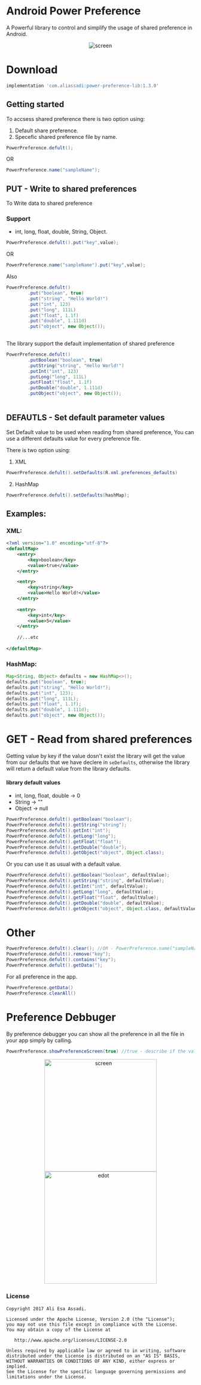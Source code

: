 
# Android Power Preference

A Powerful library to control and simplify the usage of shared preference in Android.

<p align="center">
  <img src="https://i.imgur.com/hjMxQo1.png" title="screen">
</p>

# Download

```gradle
implementation 'com.aliassadi:power-preference-lib:1.3.0'
```

## Getting started

To accsess shared preference there is two option using:

1. Default share preference.
2. Specefic shared preference file by name.

```java
PowerPreference.defult();
```
OR
```java
PowerPreference.name("sampleName");
```



## PUT - Write to shared preferences

To Write data to shared preference 

### Support 
* int, long, float, double, String, Object.


```java
PowerPreference.defult().put("key",value);
```
OR
```java
PowerPreference.name("sampleName").put("key",value);
```

Also 

```java
PowerPreference.defult()
        .put("boolean", true)
        .put("string", "Hello World!")
        .put("int", 123)
        .put("long", 111L)
        .put("float", 1.1f)
        .put("double", 1.111d)
        .put("object", new Object());
              
```

The library support the default implementation of shared preference
```java
PowerPreference.defult()
        .putBoolean("boolean", true)
        .putString("string", "Hello World!")
        .putInt("int", 123)
        .putLong("long", 111L)
        .putFloat("float", 1.1f)
        .putDouble("double", 1.111d)
        .putObject("object", new Object());
              
```

## DEFAUTLS - Set  default parameter values

Set Default value to be used when reading from shared preference,
You can use a different defaults value for every preference file.

There is two option using:
1. XML

```java
PowerPreference.defult().setDefaults(R.xml.preferences_defaults)
```

2. HashMap
```java
PowerPreference.defult().setDefaults(hashMap);
```

## Examples:

### XML:

```xml
<?xml version="1.0" encoding="utf-8"?>
<defaultMap>
    <entry>
        <key>boolean</key>
        <value>true</value>
    </entry>

    <entry>
        <key>string</key>
        <value>Hello World!</value>
    </entry>
    
    <entry>
        <key>int</key>
        <value>5</value>
    </entry>
    
    //...etc
    
</defaultMap>
```

### HashMap:

```java
Map<String, Object> defaults = new HashMap<>();
defaults.put("boolean", true);
defaults.put("string", "Hello World!");
defaults.put("int", 123);
defaults.put("long", 111L);
defaults.put("float", 1.1f);
defaults.put("double", 1.111d);
defaults.put("object", new Object());
```

# GET - Read from shared preferences

Getting value by key if the value dosn't exist the library will get the value from our defaults that we have declere in `seDefaults`,
otherwise the library will return a default value from the library defaults.

#### library default values
* int, long, float, double -> 0
* String -> ""
* Object -> null

```java
PowerPreference.defult().getBoolean("boolean");
PowerPreference.defult().getString("string");
PowerPreference.defult().getInt("int");
PowerPreference.defult().getLong("long");
PowerPreference.defult().getFloat("float");
PowerPreference.defult().getDouble("double");
PowerPreference.defult().getObject("object", Object.class);
```

Or you can use it as usual with a default value.
```java
PowerPreference.defult().getBoolean("boolean", defaultValue);
PowerPreference.defult().getString("string", defaultValue);
PowerPreference.defult().getInt("int", defaultValue);
PowerPreference.defult().getLong("long", defaultValue);
PowerPreference.defult().getFloat("float", defaultValue);
PowerPreference.defult().getDouble("double", defaultValue);
PowerPreference.defult().getObject("object", Object.class, defaultValue);
```

# Other

```java
PowerPreference.defult().clear(); //OR - PowerPreference.name("sampleName").clear();
PowerPreference.defult().remove("key");
PowerPreference.defult().contains("key");
PowerPreference.defult().getData(");
```

For all preference in the app.
```java
PowerPreference.getData()
PowerPreference.clearAll()
```


# Preference Debbuger 

By preference debugger you can show all the preference in all the file in your app simply by calling.

```java
PowerPreference.showPreferenceScreen(true) //true - describe if the value is editable
```

<p align="center">
  <img src="https://i.imgur.com/OGUmLzW.png" width="300" title="screen">
  <img src="https://i.imgur.com/FEVCtrK.png" width="300" title="edot">
</p>


### License
```
Copyright 2017 Ali Esa Assadi.

Licensed under the Apache License, Version 2.0 (the "License");
you may not use this file except in compliance with the License.
You may obtain a copy of the License at

   http://www.apache.org/licenses/LICENSE-2.0

Unless required by applicable law or agreed to in writing, software
distributed under the License is distributed on an "AS IS" BASIS,
WITHOUT WARRANTIES OR CONDITIONS OF ANY KIND, either express or implied.
See the License for the specific language governing permissions and
limitations under the License.
```
